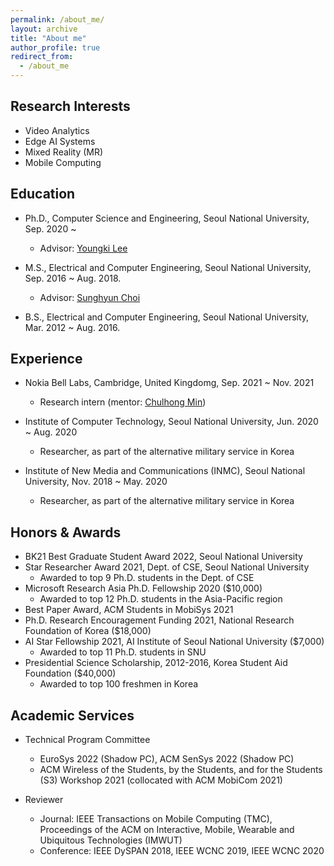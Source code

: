 ```yaml
---
permalink: /about_me/
layout: archive
title: "About me"
author_profile: true
redirect_from: 
  - /about_me
---
```


## Research Interests

* Video Analytics
* Edge AI Systems
* Mixed Reality (MR)
* Mobile Computing

## Education
* Ph.D., Computer Science and Engineering, Seoul National University, Sep. 2020 ~
  * Advisor: [Youngki Lee](http://youngkilee.blogspot.com/) 

* M.S., Electrical and Computer Engineering, Seoul National University, Sep. 2016 ~ Aug. 2018.
  * Advisor: [Sunghyun Choi](https://sites.google.com/view/sunghyun-chois-home) 

* B.S., Electrical and Computer Engineering, Seoul National University, Mar. 2012 ~ Aug. 2016.

## Experience
* Nokia Bell Labs, Cambridge, United Kingdomg, Sep. 2021 ~ Nov. 2021
  * Research intern (mentor: [Chulhong Min](http://chulhongmin.com/))

* Institute of Computer Technology, Seoul National University, Jun. 2020 ~ Aug. 2020
  * Researcher, as part of the alternative military service in Korea

* Institute of New Media and Communications (INMC), Seoul National University, Nov. 2018 ~ May. 2020
  * Researcher, as part of the alternative military service in Korea

## Honors & Awards

* BK21 Best Graduate Student Award 2022, Seoul National University
* Star Researcher Award 2021, Dept. of CSE, Seoul National University
  * Awarded to top 9 Ph.D. students in the Dept. of CSE
* Microsoft Research Asia Ph.D. Fellowship 2020 ($10,000)
  * Awarded to top 12 Ph.D. students in the Asia-Pacific region
* Best Paper Award, ACM Students in MobiSys 2021
* Ph.D. Research Encouragement Funding 2021, National Research Foundation of Korea ($18,000)
* AI Star Fellowship 2021, AI Institute of Seoul National University ($7,000)
  * Awarded to top 11 Ph.D. students in SNU
* Presidential Science Scholarship, 2012-2016, Korea Student Aid Foundation ($40,000)
  * Awarded to top 100 freshmen in Korea
  
## Academic Services
* Technical Program Committee	
  * EuroSys 2022 (Shadow PC), ACM SenSys 2022 (Shadow PC)
  * ACM Wireless of the Students, by the Students, and for the Students (S3) Workshop 2021 (collocated with ACM MobiCom 2021)

* Reviewer
  * Journal: IEEE Transactions on Mobile Computing (TMC), Proceedings of the ACM on Interactive, Mobile, Wearable and Ubiquitous Technologies (IMWUT)
  * Conference: IEEE DySPAN 2018, IEEE WCNC 2019, IEEE WCNC 2020
